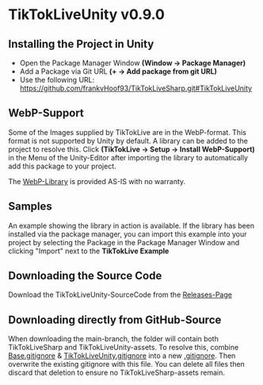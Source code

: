 # TikTokLiveUnity v0.9.0

## Installing the Project in Unity
- Open the Package Manager Window **(Window -> Package Manager)** 
- Add a Package via Git URL **(+ -> Add package from git URL)**
- Use the following URL: https://github.com/frankvHoof93/TikTokLiveSharp.git#TikTokLiveUnity

## WebP-Support
Some of the Images supplied by TikTokLive are in the WebP-format. This format is not supported by Unity by default.
A library can be added to the project to resolve this. Click **(TikTokLive -> Setup -> Install WebP-Support)** in the Menu of the Unity-Editor after importing the library to automatically add this package to your project.

The [WebP-Library](https://github.com/netpyoung/unity.webp) is provided AS-IS with no warranty.

## Samples
An example showing the library in action is available.
If the library has been installed via the package manager, you can import this example into your project by selecting the Package in the Package Manager Window and clicking "Import" next to the **TikTokLive Example**

## Downloading the Source Code
Download the TikTokLiveUnity-SourceCode from the [Releases-Page](https://github.com/frankvHoof93/TikTokLiveSharp/releases/)

## Downloading directly from GitHub-Source
When downloading the main-branch, the folder will contain both TikTokLiveSharp and TikTokLiveUnity-assets.
To resolve this, combine [Base.gitignore](Base.gitignore) & [TikTokLiveUnity.gitignore](TikTokLiveUnity.gitignore) into a new [.gitignore](.gitignore).
Then overwrite the existing gitignore with this file.
You can delete all files then discard that deletion to ensure no TikTokLiveSharp-assets remain.
